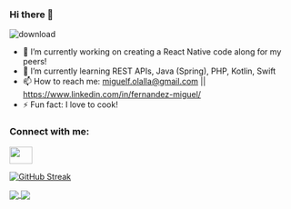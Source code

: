 ### Hi there 👋
![download](https://user-images.githubusercontent.com/50082706/216797693-aa8817da-2dec-41db-ac81-757da67cc4cd.png)

- 🔭 I’m currently working on creating a React Native code along for my peers!
- 🌱 I’m currently learning REST APIs, Java (Spring), PHP, Kotlin, Swift
- 📫 How to reach me: miguelf.olalla@gmail.com || https://www.linkedin.com/in/fernandez-miguel/
- ⚡ Fun fact: I love to cook!

<h3 align="left">Connect with me:</h3>
<a href="https://www.linkedin.com/in/fernandez-miguel/" target="blank">
  <img align="center" src="https://cdn.jsdelivr.net/npm/simple-icons@3.0.1/icons/linkedin.svg" alt="" height="30" width="40" />
</a>

[![GitHub Streak](http://github-readme-streak-stats.herokuapp.com?user=miguel-fdz&theme=dark&mode=weekly)](https://git.io/streak-stats)

<a href="https://github.com/anuraghazra/github-readme-stats">
  <img align="center" src="https://github-readme-stats.vercel.app/api?username=miguel-fdz&count_private=true&show_icons=true&theme=cobalt" />
</a>
<a href="https://github.com/anuraghazra/github-readme-stats">
  <img align="center" src="https://github-readme-stats.vercel.app/api/top-langs?username=miguel-fdz&layout=compact" />
</a>
